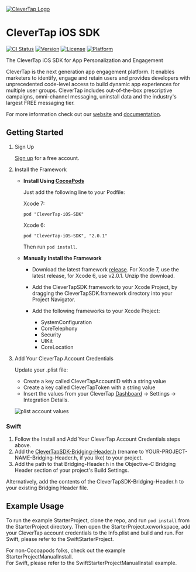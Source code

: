 
[![CleverTap Logo](http://staging.support.wizrocket.com.s3-website-eu-west-1.amazonaws.com/images/CleverTap_logo.png)](http:www.clevertap.com)

# CleverTap iOS SDK  
[![CI Status](http://img.shields.io/travis/CleverTap/clevertap-ios-sdk.svg?style=flat)](https://travis-ci.org/CleverTap/clevertap-ios-sdk)
[![Version](https://img.shields.io/cocoapods/v/CleverTap-iOS-SDK.svg?style=flat)](http://cocoapods.org/pods/CleverTap-iOS-SDK)
[![License](https://img.shields.io/cocoapods/l/CleverTap-iOS-SDK.svg?style=flat)](http://cocoapods.org/pods/CleverTap-iOS-SDK)
[![Platform](https://img.shields.io/cocoapods/p/CleverTap-iOS-SDK.svg?style=flat)](http://cocoapods.org/pods/CleverTap-iOS-SDK)

The CleverTap iOS SDK for App Personalization and Engagement  

CleverTap is the next generation app engagement platform. It enables marketers to identify, engage and retain users and provides developers with unprecedented code-level access to build dynamic app experiences for multiple user groups. CleverTap includes out-of-the-box prescriptive campaigns, omni-channel messaging, uninstall data and the industry's largest FREE messaging tier.

For more information check out our [website](https://clevertap.com "CleverTap") and [documentation](http://support.clevertap.com "CleverTap Technical Documentation").

## Getting Started

1. Sign Up

    [Sign up](https://clevertap.com/sign-up) for a free account.  

2.  Install the Framework

    - **Install Using [CocoaPods](http://cocoapods.org)**

        Just add the following line to your Podfile:

        Xcode 7:

        `pod "CleverTap-iOS-SDK"`

        Xcode 6:

        `pod "CleverTap-iOS-SDK", "2.0.1"`


        Then run `pod install`.

    - **Manually Install the Framework** 

         - Download the latest framework [release](https://github.com/CleverTap/clevertap-ios-sdk/releases). For Xcode 7, use the latest release, for Xcode 6, use v2.0.1.  Unzip the download.

         - Add the CleverTapSDK.framework to your Xcode Project, by dragging the CleverTapSDK.framework directory into your Project Navigator.

         - Add the following frameworks to your Xcode Project: 
            - SystemConfiguration
            - CoreTelephony
            - Security
            - UIKit
            - CoreLocation

3. Add Your CleverTap Account Credentials

    Update your .plist file:

    * Create a key called CleverTapAccountID with a string value
    * Create a key called CleverTapToken with a string value
    * Insert the values from your CleverTap [Dashboard](https://dashboard.clevertap.com) -> Settings -> Integration Details.


    ![plist account values](http://staging.support.wizrocket.com.s3-website-eu-west-1.amazonaws.com/images/integration/plist-account.png)

### Swift

1. Follow the Install and Add Your CleverTap Account Credentials steps above.  
2. Add the [CleverTapSDK-Bridging-Header.h](https://github.com/CleverTap/clevertap-ios-sdk/blob/master/SwiftStarterProject/CleverTapSDK-Bridging-Header.h) (rename to YOUR-PROJECT-NAME-Bridging-Header.h, if you like) to your project.  
3. Add the path to that Bridging-Header.h in the Objective-C Bridging Header section of your project's Build Settings.  

Alternatively, add the contents of the CleverTapSDK-Bridging-Header.h to your existing Bridging Header file.    

## Example Usage
To run the example StarterProject, clone the repo, and run `pod install` from the StarterProject directory.  Then open the StarterProject.xcworkspace, add your CleverTap account credentials to the Info.plist and build and run.
For Swift, please refer to the SwiftStarterProject. 

For non-Cocoapods folks, check out the example StarterProjectManualInstall.  
For Swift, please refer to the SwiftStarterProjectManualInstall example. 

